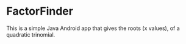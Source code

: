 # FactorFinder

This is a simple Java Android app that gives the roots (x values), of a quadratic trinomial.
